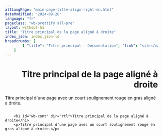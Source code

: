```yaml
---
altLangPage: "main-page-title-align-right-en.html"
dateModified: "2024-09-26"
language: "fr"
pageclass: "wb-prettify all-pre"
layout: without-h1
title: "Titre principal de la page aligné à droite"
index_json: index.json-ld
breadcrumbs: [
		{ "title": "Titre principal - Documentation", "link": "sites/main-page-title/main-page-title-fr.html" }
	]
---
```

<h1 id="wb-cont" dir="rtl">Titre principal de la page aligné à droite</h1>
<p>Titre principal d'une page avec un court soulignement rouge en gras aligné à droite.</p>

<pre><code>
	&lt;h1 id="wb-cont" dir="rtl">Titre principal de la page aligné à droite&lt;/h1>
	&lt;p>Titre principal d'une page avec un court soulignement rouge en gras aligné à droite.&lt;/p>
</code></pre>
